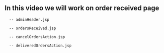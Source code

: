 ## In this video we will work on order received page 


      -- adminHeader.jsp

      -- ordersReceived.jsp

      -- cancelOrdersAction.jsp

      -- deliveredOrdersAction.jsp
